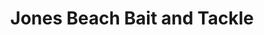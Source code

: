 ---
title: "Jones Beach Bait and Tackle"
url: /wantagh/jones-beach-bait-and-tackle/
shop: fishing
---